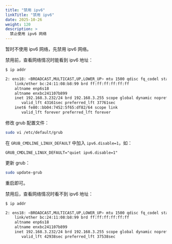 ```yaml
---
title: "禁用 ipv6"
linkTitle: "禁用 ipv6"
date: 2025-10-26
weight: 120
description: >
  禁止使用 ipv6 网络
---
```


暂时不使用 ipv6 网络，先禁用 ipv6 网络。

禁用前，查看网络情况时能看到 ipv6 地址：

```bash
$ ip addr

2: ens18: <BROADCAST,MULTICAST,UP,LOWER_UP> mtu 1500 qdisc fq_codel state UP group default qlen 1000
    link/ether bc:24:11:08:b8:99 brd ff:ff:ff:ff:ff:ff
    altname enp6s18
    altname enxbc241107b899
    inet 192.168.3.232/24 brd 192.168.3.255 scope global dynamic noprefixroute ens18
       valid_lft 43161sec preferred_lft 37761sec
    inet6 fe80::bb04:7452:5f65:df82/64 scope link
       valid_lft forever preferred_lft forever
```

修改 grub 配置文件：

```bash
sudo vi /etc/default/grub
```

在 `GRUB_CMDLINE_LINUX_DEFAULT` 中加入 `ipv6.disable=1`，如：

```properties
GRUB_CMDLINE_LINUX_DEFAULT="quiet ipv6.disable=1"
```

更新 grub：

```bash
sudo update-grub
```

重启即可。

禁用后，查看网络情况时看不到 ipv6 地址：

```bash
$ ip addr

2: ens18: <BROADCAST,MULTICAST,UP,LOWER_UP> mtu 1500 qdisc fq_codel state UP group default qlen 1000
    link/ether bc:24:11:08:b8:99 brd ff:ff:ff:ff:ff:ff
    altname enp6s18
    altname enxbc241107b899
    inet 192.168.3.232/24 brd 192.168.3.255 scope global dynamic noprefixroute ens18
       valid_lft 42938sec preferred_lft 37538sec
```

